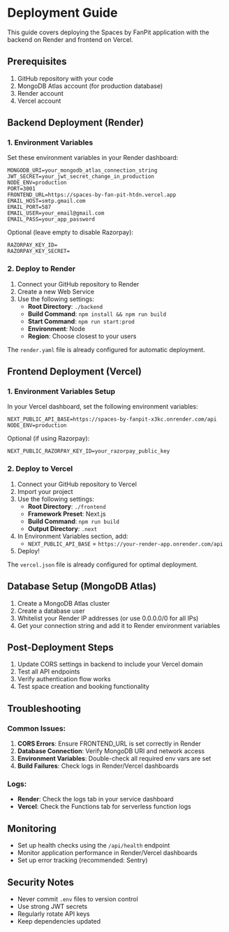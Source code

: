 # Deployment Guide

This guide covers deploying the Spaces by FanPit application with the backend on Render and frontend on Vercel.

## Prerequisites

1. GitHub repository with your code
2. MongoDB Atlas account (for production database)
3. Render account
4. Vercel account

## Backend Deployment (Render)

### 1. Environment Variables

Set these environment variables in your Render dashboard:

```
MONGODB_URI=your_mongodb_atlas_connection_string
JWT_SECRET=your_jwt_secret_change_in_production
NODE_ENV=production
PORT=3001
FRONTEND_URL=https://spaces-by-fan-pit-htdn.vercel.app
EMAIL_HOST=smtp.gmail.com
EMAIL_PORT=587
EMAIL_USER=your_email@gmail.com
EMAIL_PASS=your_app_password
```

Optional (leave empty to disable Razorpay):
```
RAZORPAY_KEY_ID=
RAZORPAY_KEY_SECRET=
```

### 2. Deploy to Render

1. Connect your GitHub repository to Render
2. Create a new Web Service
3. Use the following settings:
   - **Root Directory**: `./backend`
   - **Build Command**: `npm install && npm run build`
   - **Start Command**: `npm run start:prod`
   - **Environment**: Node
   - **Region**: Choose closest to your users

The `render.yaml` file is already configured for automatic deployment.

## Frontend Deployment (Vercel)

### 1. Environment Variables Setup

In your Vercel dashboard, set the following environment variables:

```
NEXT_PUBLIC_API_BASE=https://spaces-by-fanpit-x3kc.onrender.com/api
NODE_ENV=production
```

Optional (if using Razorpay):
```
NEXT_PUBLIC_RAZORPAY_KEY_ID=your_razorpay_public_key
```

### 2. Deploy to Vercel

1. Connect your GitHub repository to Vercel
2. Import your project
3. Use the following settings:
   - **Root Directory**: `./frontend`
   - **Framework Preset**: Next.js
   - **Build Command**: `npm run build`
   - **Output Directory**: `.next`
4. In Environment Variables section, add:
   - `NEXT_PUBLIC_API_BASE` = `https://your-render-app.onrender.com/api`
5. Deploy!

The `vercel.json` file is already configured for optimal deployment.

## Database Setup (MongoDB Atlas)

1. Create a MongoDB Atlas cluster
2. Create a database user
3. Whitelist your Render IP addresses (or use 0.0.0.0/0 for all IPs)
4. Get your connection string and add it to Render environment variables

## Post-Deployment Steps

1. Update CORS settings in backend to include your Vercel domain
2. Test all API endpoints
3. Verify authentication flow works
4. Test space creation and booking functionality

## Troubleshooting

### Common Issues:

1. **CORS Errors**: Ensure FRONTEND_URL is set correctly in Render
2. **Database Connection**: Verify MongoDB URI and network access
3. **Environment Variables**: Double-check all required env vars are set
4. **Build Failures**: Check logs in Render/Vercel dashboards

### Logs:

- **Render**: Check the logs tab in your service dashboard
- **Vercel**: Check the Functions tab for serverless function logs

## Monitoring

- Set up health checks using the `/api/health` endpoint
- Monitor application performance in Render/Vercel dashboards
- Set up error tracking (recommended: Sentry)

## Security Notes

- Never commit `.env` files to version control
- Use strong JWT secrets
- Regularly rotate API keys
- Keep dependencies updated
